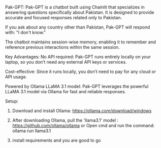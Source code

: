 Pak-GPT:
Pak-GPT is a chatbot built using Chainlit that specializes in answering questions specifically about Pakistan. It is designed to provide accurate and focused responses related only to Pakistan.

If you ask about any country other than Pakistan, Pak-GPT will respond with:
"I don't know."

The chatbot maintains session-wise memory, enabling it to remember and reference previous interactions within the same session.

Key Advantages:
No API required: Pak-GPT runs entirely locally on your laptop, so you don’t need any external API keys or services.

Cost-effective: Since it runs locally, you don’t need to pay for any cloud or API usage.

Powered by Ollama LLaMA 3.1 model: Pak-GPT leverages the powerful LLaMA 3.1 model via Ollama for fast and reliable responses.

Setup:
1. Download and install Ollama: https://ollama.com/download/windows

2. After downloading Ollama, pull the 'llama3.1' model : https://github.com/ollama/ollama
or Open cmd and run the command: ollama run llama3.1
3. install requirements and you are good to go
